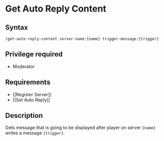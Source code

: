 # Get Auto Reply Content

## Syntax

`/get-auto-reply-content server-name:{name} trigger-message:{trigger}`

## Privilege required

- Moderator

## Requirements

- [[Register Server]]
- [[Set Auto Reply]]

## Description

Gets message that is going to be displayed after player on server `{name}` writes a message `{trigger}`.